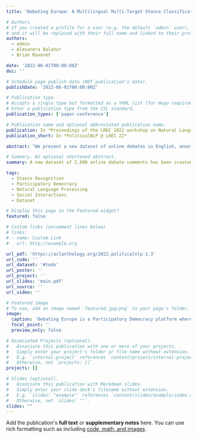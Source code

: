 ```yaml
---
title: 'Debating Europe: A Multilingual Multi-Target Stance Classification Dataset of Online Debates'

# Authors
# If you created a profile for a user (e.g. the default `admin` user), write the username (folder name) here
# and it will be replaced with their full name and linked to their profile.
authors:
  - admin
  - Alexandra Balahur
  - Brian Ravenet

date: '2022-06-01T00:00:00Z'
doi: ''

# Schedule page publish date (NOT publication's date).
publishDate: '2022-06-01T00:00:00Z'

# Publication type.
# Accepts a single type but formatted as a YAML list (for Hugo requirements).
# Enter a publication type from the CSL standard.
publication_types: ['paper-conference']

# Publication name and optional abbreviated publication name.
publication: In *Proceedings of the LREC 2022 workshop on Natural Language Processing for Political Sciences*
publication_short: In *PoliticalNLP @ LREC 22*

abstract: "We present a new dataset of online debates in English, annotated with stance. The dataset was scraped from the “Debating Europe” platform, where users exchange opinions over different subjects related to the European Union. The dataset is composed of 2600 comments pertaining to 18 debates related to the “European Green Deal”, in a conversational setting. After presenting the dataset and the annotated sub-part, we pre-train a model for a multilingual stance classification over the X-stance dataset before fine-tuning it over our dataset, and vice-versa. The fine-tuned models are shown to improve stance classification performance on each of the datasets, even though they have different languages, topics and targets. Subsequently, we propose to enhance the performances over “Debating Europe” with an interaction-aware model, taking advantage of the online debate structure of the platform. We also propose a semi-supervised self-training method to take advantage of the imbalanced and unlabeled data from the whole website, leading to a final improvement of accuracy by 3.4% over a Vanilla XLM-R model."

# Summary. An optional shortened abstract.
summary: A new dataset of 2,600 online debate comments has been created to improve stance classification models. Fine-tuning and semi-supervised learning can boost accuracy by 3.4% over a baseline model.

tags:
  - Stance Recognition
  - Participatory Democracy
  - Natural Language Processing
  - Social Interactions
  - Dataset

# Display this page in the Featured widget?
featured: false

# Custom links (uncomment lines below)
# links:
# - name: Custom Link
#   url: http://example.org

url_pdf: 'https://aclanthology.org/2022.politicalnlp-1.3'
url_code: ''
url_dataset: '#todo'
url_poster: ''
url_project: ''
url_slides: 'main.pdf'
url_source: ''
url_video: ''

# Featured image
# To use, add an image named `featured.jpg/png` to your page's folder.
image:
  caption: 'Debating Europe is a Participatory Democracy platform where users can debates on EU topics.'
  focal_point: ''
  preview_only: false

# Associated Projects (optional).
#   Associate this publication with one or more of your projects.
#   Simply enter your project's folder or file name without extension.
#   E.g. `internal-project` references `content/project/internal-project/index.md`.
#   Otherwise, set `projects: []`.
projects: []

# Slides (optional).
#   Associate this publication with Markdown slides.
#   Simply enter your slide deck's filename without extension.
#   E.g. `slides: "example"` references `content/slides/example/index.md`.
#   Otherwise, set `slides: ""`.
slides: ""
---
```


Add the publication's **full text** or **supplementary notes** here. You can use rich formatting such as including [code, math, and images](https://docs.hugoblox.com/content/writing-markdown-latex/).
